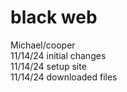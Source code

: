 #  black web 
Michael/cooper <br> 
11/14/24    initial changes
<br> 11/14/24 setup site <br>
11/14/24 downloaded files <br>